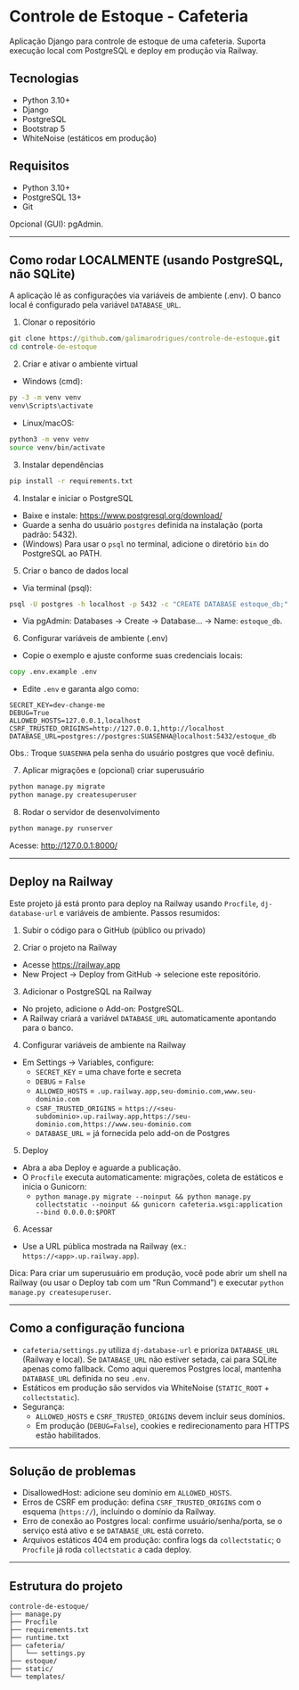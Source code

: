 # Controle de Estoque - Cafeteria

Aplicação Django para controle de estoque de uma cafeteria. Suporta execução local com PostgreSQL e deploy em produção via Railway.

## Tecnologias
- Python 3.10+
- Django
- PostgreSQL
- Bootstrap 5
- WhiteNoise (estáticos em produção)

## Requisitos
- Python 3.10+
- PostgreSQL 13+
- Git

Opcional (GUI): pgAdmin.

---

## Como rodar LOCALMENTE (usando PostgreSQL, não SQLite)

A aplicação lê as configurações via variáveis de ambiente (.env). O banco local é configurado pela variável `DATABASE_URL`.

1) Clonar o repositório

```bat
git clone https://github.com/galimarodrigues/controle-de-estoque.git
cd controle-de-estoque
```

2) Criar e ativar o ambiente virtual

- Windows (cmd):
```bat
py -3 -m venv venv
venv\Scripts\activate
```
- Linux/macOS:
```bash
python3 -m venv venv
source venv/bin/activate
```

3) Instalar dependências
```bash
pip install -r requirements.txt
```

4) Instalar e iniciar o PostgreSQL
- Baixe e instale: https://www.postgresql.org/download/
- Guarde a senha do usuário `postgres` definida na instalação (porta padrão: 5432).
- (Windows) Para usar o `psql` no terminal, adicione o diretório `bin` do PostgreSQL ao PATH.

5) Criar o banco de dados local
- Via terminal (psql):
```bat
psql -U postgres -h localhost -p 5432 -c "CREATE DATABASE estoque_db;"
```
- Via pgAdmin: Databases → Create → Database… → Name: `estoque_db`.

6) Configurar variáveis de ambiente (.env)
- Copie o exemplo e ajuste conforme suas credenciais locais:
```bat
copy .env.example .env
```
- Edite `.env` e garanta algo como:
```
SECRET_KEY=dev-change-me
DEBUG=True
ALLOWED_HOSTS=127.0.0.1,localhost
CSRF_TRUSTED_ORIGINS=http://127.0.0.1,http://localhost
DATABASE_URL=postgres://postgres:SUASENHA@localhost:5432/estoque_db
```
Obs.: Troque `SUASENHA` pela senha do usuário postgres que você definiu.

7) Aplicar migrações e (opcional) criar superusuário
```bash
python manage.py migrate
python manage.py createsuperuser
```

8) Rodar o servidor de desenvolvimento
```bash
python manage.py runserver
```
Acesse: http://127.0.0.1:8000/

---

## Deploy na Railway

Este projeto já está pronto para deploy na Railway usando `Procfile`, `dj-database-url` e variáveis de ambiente. Passos resumidos:

1) Subir o código para o GitHub (público ou privado)

2) Criar o projeto na Railway
- Acesse https://railway.app
- New Project → Deploy from GitHub → selecione este repositório.

3) Adicionar o PostgreSQL na Railway
- No projeto, adicione o Add-on: PostgreSQL.
- A Railway criará a variável `DATABASE_URL` automaticamente apontando para o banco.

4) Configurar variáveis de ambiente na Railway
- Em Settings → Variables, configure:
  - `SECRET_KEY` = uma chave forte e secreta
  - `DEBUG` = `False`
  - `ALLOWED_HOSTS` = `.up.railway.app,seu-dominio.com,www.seu-dominio.com`
  - `CSRF_TRUSTED_ORIGINS` = `https://<seu-subdominio>.up.railway.app,https://seu-dominio.com,https://www.seu-dominio.com`
  - `DATABASE_URL` = já fornecida pelo add-on de Postgres

5) Deploy
- Abra a aba Deploy e aguarde a publicação.
- O `Procfile` executa automaticamente: migrações, coleta de estáticos e inicia o Gunicorn:
  - `python manage.py migrate --noinput && python manage.py collectstatic --noinput && gunicorn cafeteria.wsgi:application --bind 0.0.0.0:$PORT`

6) Acessar
- Use a URL pública mostrada na Railway (ex.: `https://<app>.up.railway.app`).

Dica: Para criar um superusuário em produção, você pode abrir um shell na Railway (ou usar o Deploy tab com um "Run Command") e executar `python manage.py createsuperuser`.

---

## Como a configuração funciona

- `cafeteria/settings.py` utiliza `dj-database-url` e prioriza `DATABASE_URL` (Railway e local). Se `DATABASE_URL` não estiver setada, cai para SQLite apenas como fallback. Como aqui queremos Postgres local, mantenha `DATABASE_URL` definida no seu `.env`.
- Estáticos em produção são servidos via WhiteNoise (`STATIC_ROOT` + `collectstatic`).
- Segurança:
  - `ALLOWED_HOSTS` e `CSRF_TRUSTED_ORIGINS` devem incluir seus domínios.
  - Em produção (`DEBUG=False`), cookies e redirecionamento para HTTPS estão habilitados.

---

## Solução de problemas

- DisallowedHost: adicione seu domínio em `ALLOWED_HOSTS`.
- Erros de CSRF em produção: defina `CSRF_TRUSTED_ORIGINS` com o esquema (`https://`), incluindo o domínio da Railway.
- Erro de conexão ao Postgres local: confirme usuário/senha/porta, se o serviço está ativo e se `DATABASE_URL` está correto.
- Arquivos estáticos 404 em produção: confira logs da `collectstatic`; o `Procfile` já roda `collectstatic` a cada deploy.

---

## Estrutura do projeto
```
controle-de-estoque/
├── manage.py
├── Procfile
├── requirements.txt
├── runtime.txt
├── cafeteria/
│   └── settings.py
├── estoque/
├── static/
└── templates/
```
